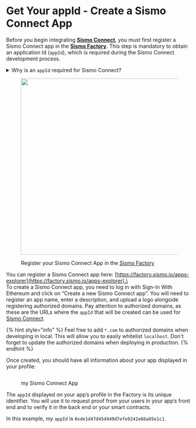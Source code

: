 # Get Your appId - Create a Sismo Connect App

Before you begin integrating [**Sismo Connect**](../../#sismo-connect-the-crypto-native-sso), you must first register a Sismo Connect app in the [**Sismo Factory**](https://factory.sismo.io/apps-explorer). This step is mandatory to obtain an application Id (`appId`), which is required during the Sismo Connect development process.

<details>

<summary>Why is an <code>appId</code> required for Sismo Connect?</summary>

The `appId` will be used to compute a vaultId, which is the unique identifier for a user on your app. The vaultId is simply the hash of a user's Vault secret and the appId.

$$vaultId = hash(vaultSecret, appId)$$

If we remove the `appId` from this simple calculation, we would have had the same vaultId for the same vaultSecret, effectively leaking information about a user that uses Sismo Connect on two different apps. The vaultId would be the same across different apps, and the user could be tracked if the vaultIds became public.

By introducing an `appId`, the vaultId is now different between apps, and the same user will have two different vaultIds on two different apps, effectively preserving the user's privacy.

You can learn more about this notion in this [article](../../data-vault/vault-and-proof-identifiers.md).

</details>

<figure><img src="../../.gitbook/assets/Capture d’écran 2023-07-21 à 11.16.56.png" alt="" width="477"><figcaption><p>Register your Sismo Connect App in the <a href="https://factory.sismo.io/apps-explorer">Sismo Factory</a></p></figcaption></figure>

You can register a Sismo Connect app here: [https://factory.sismo.io/apps-explorer](https://factory.sismo.io/apps-explorer).\
\
To create a Sismo Connect app, you need to log in with Sign-In With Ethereum and click on “Create a new Sismo Connect app”. You will need to register an app name, enter a description, and upload a logo alongside registering authorized domains. Pay attention to authorized domains, as these are the URLs where the `appId` that will be created can be used for [Sismo Connect](../../#sismo-connect-the-crypto-native-sso).

{% hint style="info" %}
Feel free to add `*.com` to authorized domains when developing in local. This will allow you to easily whitelist `localhost`. Don't forget to update the authorized domains when deploying in production.
{% endhint %}

Once created, you should have all information about your app displayed in your profile:

<figure><img src="../../.gitbook/assets/Capture d’écran 2023-05-10 à 09.55.48.png" alt=""><figcaption><p>my Sismo Connect App</p></figcaption></figure>

The `appId` displayed on your app’s profile in the Factory is its unique identifier. You will use it to request proof from your users in your app’s front end and to verify it in the back end or your smart contracts.

In this example, my `appId` is `0xde1d47d45d449d7efe9242e66a05e1c1`.
